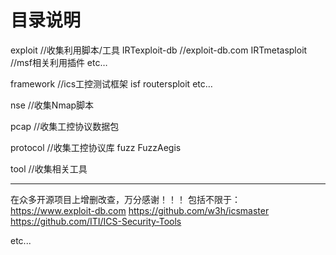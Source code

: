 # 目录说明
exploit    //收集利用脚本/工具
    IRTexploit-db    //exploit-db.com
    IRTmetasploit    //msf相关利用插件
    etc…

framework    //ics工控测试框架
    isf
    routersploit
    etc…

nse    //收集Nmap脚本

pcap    //收集工控协议数据包

protocol    //收集工控协议库
    fuzz
        FuzzAegis

tool    //收集相关工具

***
在众多开源项目上增删改查，万分感谢！！！
包括不限于：
https://www.exploit-db.com
https://github.com/w3h/icsmaster
https://github.com/ITI/ICS-Security-Tools
  
etc...
